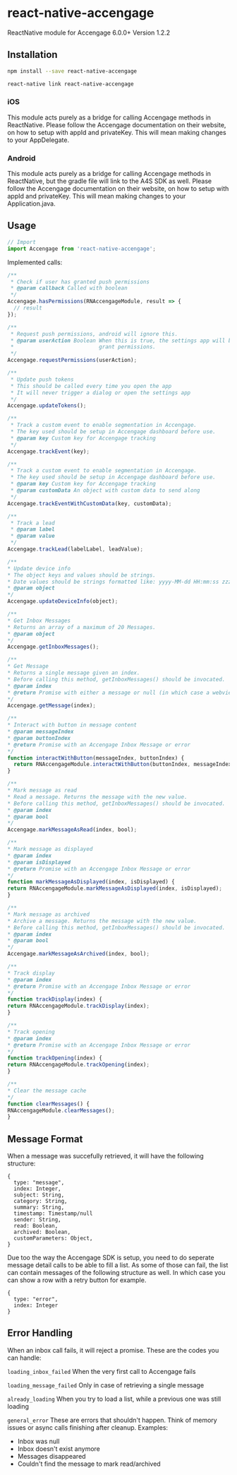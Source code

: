 # react-native-accengage
ReactNative module for Accengage 6.0.0+
Version 1.2.2

## Installation

```bash
npm install --save react-native-accengage
```
```bash
react-native link react-native-accengage
```

### iOS
This module acts purely as a bridge for calling Accengage methods in ReactNative. Please follow the 
Accengage documentation on their website, on how to setup with appId and privateKey. This will 
mean making changes to your AppDelegate.

### Android
This module acts purely as a bridge for calling Accengage methods in ReactNative, but the gradle 
file will link to the A4S SDK as well. Please follow the Accengage documentation on their 
website, on how to setup with appId and privateKey. This will mean making changes to your 
Application.java.

## Usage
```js
// Import
import Accengage from 'react-native-accengage';
```

Implemented calls:
```js
/**
 * Check if user has granted push permissions
 * @param callback Called with boolean
 */
Accengage.hasPermissions(RNAccengageModule, result => {
  // result
});

/**
 * Request push permissions, android will ignore this.
 * @param userAction Boolean When this is true, the settings app will be opened if the user didn't 
 *                           grant permissions. 
 */
Accengage.requestPermissions(userAction);

/**
 * Update push tokens
 * This should be called every time you open the app
 * It will never trigger a dialog or open the settings app
 */
Accengage.updateTokens();

/**
 * Track a custom event to enable segmentation in Accengage.
 * The key used should be setup in Accengage dashboard before use.
 * @param key Custom key for Accengage tracking
 */
Accengage.trackEvent(key);

/**
 * Track a custom event to enable segmentation in Accengage.
 * The key used should be setup in Accengage dashboard before use.
 * @param key Custom key for Accengage tracking
 * @param customData An object with custom data to send along
 */
Accengage.trackEventWithCustomData(key, customData);

/**
 * Track a lead
 * @param label
 * @param value
 */
Accengage.trackLead(labelLabel, leadValue);

/**
* Update device info
* The object keys and values should be strings.
* Date values should be strings formatted like: yyyy-MM-dd HH:mm:ss zzz
* @param object
*/
Accengage.updateDeviceInfo(object);

/**
* Get Inbox Messages
* Returns an array of a maximum of 20 Messages.
* @param object
*/
Accengage.getInboxMessages();

/**
* Get Message
* Returns a single message given an index.
* Before calling this method, getInboxMessages() should be invocated.
* @param index
* @return Promise with either a message or null (in which case a webview is opened)
*/
Accengage.getMessage(index);

/**
* Interact with button in message content
* @param messageIndex
* @param buttonIndex
* @return Promise with an Accengage Inbox Message or error
*/
function interactWithButton(messageIndex, buttonIndex) {
  return RNAccengageModule.interactWithButton(buttonIndex, messageIndex);
}

/**
* Mark message as read
* Read a message. Returns the message with the new value.
* Before calling this method, getInboxMessages() should be invocated.
* @param index
* @param bool
*/
Accengage.markMessageAsRead(index, bool);

/**
* Mark message as displayed
* @param index
* @param isDisplayed
* @return Promise with an Accengage Inbox Message or error
*/
function markMessageAsDisplayed(index, isDisplayed) {
return RNAccengageModule.markMessageAsDisplayed(index, isDisplayed);
}

/**
* Mark message as archived
* Archive a message. Returns the message with the new value.
* Before calling this method, getInboxMessages() should be invocated.
* @param index
* @param bool
*/
Accengage.markMessageAsArchived(index, bool);

/**
* Track display
* @param index
* @return Promise with an Accengage Inbox Message or error
*/
function trackDisplay(index) {
return RNAccengageModule.trackDisplay(index);
}

/**
* Track opening
* @param index
* @return Promise with an Accengage Inbox Message or error
*/
function trackOpening(index) {
return RNAccengageModule.trackOpening(index);
}

/**
* Clear the message cache
*/
function clearMessages() {
RNAccengageModule.clearMessages();
}
```

## Message Format
When a message was succefully retrieved, it will have the following structure:

```
{
  type: "message",
  index: Integer,
  subject: String,
  category: String,
  summary: String,
  timestamp: Timestamp/null
  sender: String,
  read: Boolean,
  archived: Boolean,
  customParameters: Object,
}
```

Due too the way the Accengage SDK is setup, you need to do seperate message detail calls to be 
able to fill a list. As some of those can fail, the list can contain messages of the following 
structure as well. In which case you can show a row with a retry button for example.
```
{
  type: "error",
  index: Integer
}
```

## Error Handling
When an inbox call fails, it will reject a promise. These are the codes you can handle: 

`loading_inbox_failed`
When the very first call to Accengage fails

`loading_message_failed`
Only in case of retrieving a single message

`already_loading`
When you try to load a list, while a previous one was still loading

`general_error`
These are errors that shouldn't happen. Think of memory issues or async calls finishing after 
cleanup.
Examples:
- Inbox was null
- Inbox doesn't exist anymore
- Messages disappeared
- Couldn't find the message to mark read/archived
